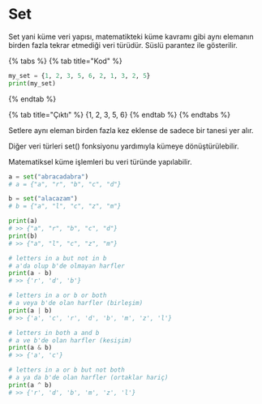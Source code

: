 # Set

Set yani küme veri yapısı, matematikteki küme kavramı gibi aynı elemanın birden fazla tekrar etmediği veri türüdür. Süslü parantez ile gösterilir.

{% tabs %}
{% tab title="Kod" %}
```python
my_set = {1, 2, 3, 5, 6, 2, 1, 3, 2, 5}
print(my_set)
```
{% endtab %}

{% tab title="Çıktı" %}
{1, 2, 3, 5, 6}
{% endtab %}
{% endtabs %}

Setlere aynı eleman birden fazla kez eklense de sadece bir tanesi yer alır.

Diğer veri türleri set() fonksiyonu yardımıyla kümeye dönüştürülebilir.

Matematiksel küme işlemleri bu veri türünde yapılabilir.

```python
a = set("abracadabra")
# a = {"a", "r", "b", "c", "d"}

b = set("alacazam")
# b = {"a", "l", "c", "z", "m"}

print(a)
# >> {"a", "r", "b", "c", "d"}
print(b)
# >> {"a", "l", "c", "z", "m"}

# letters in a but not in b
# a'da olup b'de olmayan harfler
print(a - b)
# >> {'r', 'd', 'b'}

# letters in a or b or both
# a veya b'de olan harfler (birleşim)
print(a | b)
# >> {'a', 'c', 'r', 'd', 'b', 'm', 'z', 'l'}

# letters in both a and b
# a ve b'de olan harfler (kesişim)
print(a & b)
# >> {'a', 'c'}

# letters in a or b but not both
# a ya da b'de olan harfler (ortaklar hariç)
print(a ^ b)
# >> {'r', 'd', 'b', 'm', 'z', 'l'}
```
